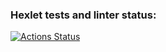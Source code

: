 ### Hexlet tests and linter status:
[![Actions Status](https://github.com/boytsovau/python-project-83/actions/workflows/hexlet-check.yml/badge.svg)](https://github.com/boytsovau/python-project-83/actions)